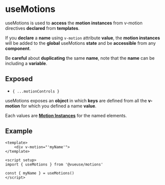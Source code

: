# useMotions

useMotions is used to **access** the **motion instances** from v-motion directives **declared** from **templates**.

If you **declare** a **name** using `v-motion` attribute **value**, the **motion instances** will be added to the **global** useMotions **state** and be **accessible** from any **component**.

Be **careful** about **duplicating** the same **name**, note that the **name** can be including a **variable**.

## Exposed

- `{ ...motionControls }`

useMotions exposes an **object** in which **keys** are defined from all the **v-motion** for which you defined a name **value**.

Each values are [**Motion Instances**](/motion-instances) for the named elements.

## Example

```vue
<template>
    <div v-motion="'myName'">
</template>

<script setup>
import { useMotions } from '@vueuse/motions'

const { myName } = useMotions()
</script>
```
